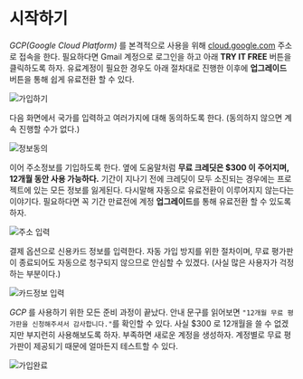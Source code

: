 # 시작하기

_GCP\(Google Cloud Platform\)_ 를 본격적으로 사용을 위해 [cloud.google.com](https://cloud.google.com/) 주소로 접속을 한다. 필요하다면 Gmail 계정으로 로그인을 하고 아래 **TRY IT FREE** 버튼을 클릭하도록 하자. 유료계정이 필요한 경우도 아래 절차대로 진행한 이후에 **업그레이드** 버튼을 통해 쉽게 유료전환 할 수 있다.

![&#xAC00;&#xC785;&#xD558;&#xAE30;](https://t1.daumcdn.net/cfile/tistory/22123B4058E1E44630)

다음 화면에서 국가를 입력하고 여러가지에 대해 동의하도록 한다. \(동의하지 않으면 계속 진행할 수가 없다.\)

![&#xC815;&#xBCF4;&#xB3D9;&#xC758;](https://t1.daumcdn.net/cfile/tistory/2420924458E1E4542B)

이어 주소정보를 기입하도록 한다. 옆에 도움말처럼 **무료 크레딧은 $300 이 주어지며, 12개월 동안 사용 가능하다.** 기간이 지나기 전에 크레딧이 모두 소진되는 경우에는 프로젝트에 있는 모든 정보를 잃게된다. 다시말해 자동으로 유료전환이 이루어지지 않는다는 이야기다. 필요하다면 꼭 기간 만료전에 계정 **업그레이드**를 통해 유료전환 할 수 있도록 하자.

![&#xC8FC;&#xC18C; &#xC785;&#xB825;](https://t1.daumcdn.net/cfile/tistory/2443944058E1E46312)

결제 옵션으로 신용카드 정보를 입력한다. 자동 가입 방지를 위한 절차이며, 무료 평가판이 종료되어도 자동으로 청구되지 않으므로 안심할 수 있겠다. \(사실 많은 사용자가 걱정하는 부분이다.\)

![&#xCE74;&#xB4DC;&#xC815;&#xBCF4; &#xC785;&#xB825;](https://t1.daumcdn.net/cfile/tistory/21797E4458E1E4702E)

*GCP* 를 사용하기 위한 모든 준비 과정이 끝났다. 안내 문구를 읽어보면 `"12개월 무료 평가판을 신청해주셔서 감사합니다."`를 확인할 수 있다. 사실 $300 로 12개월을 쓸 수 없겠지만 부지런히 사용해보도록 하자. 부족하면 새로운 계정을 생성하자. 계정별로 무료 평가판이 제공되기 때문에 얼마든지 테스트할 수 있다.

![&#xAC00;&#xC785;&#xC644;&#xB8CC;](https://t1.daumcdn.net/cfile/tistory/254FA54658E1E47C1F)

